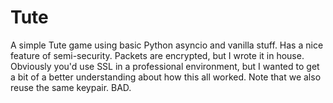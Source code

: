 # Tute
A simple Tute game using basic Python asyncio and vanilla stuff. Has a nice feature of semi-security. Packets are encrypted, but I wrote it in house. Obviously you'd use SSL in a professional environment, but I wanted to get a bit of a better understanding about how this all worked. Note that we also reuse the same keypair. BAD.